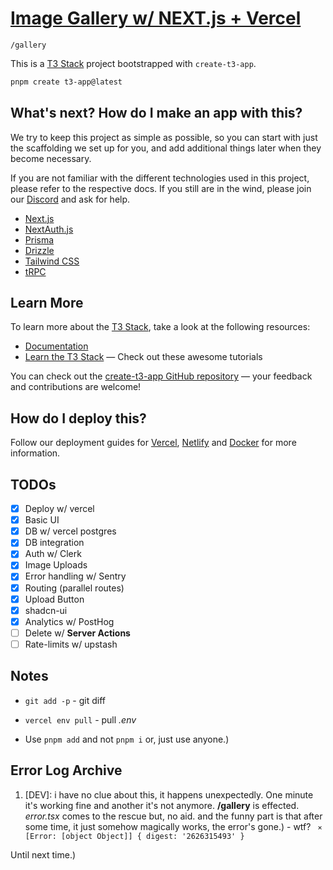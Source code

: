 # [Image Gallery w/ NEXT.js + Vercel](https://github.com/skywalkerSam/next-gallery/)

`/gallery`

This is a [T3 Stack](https://create.t3.gg/) project bootstrapped with `create-t3-app`.

```bash
pnpm create t3-app@latest
```

## What's next? How do I make an app with this?

We try to keep this project as simple as possible, so you can start with just the scaffolding we set up for you, and add additional things later when they become necessary.

If you are not familiar with the different technologies used in this project, please refer to the respective docs. If you still are in the wind, please join our [Discord](https://t3.gg/discord) and ask for help.

- [Next.js](https://nextjs.org)
- [NextAuth.js](https://next-auth.js.org)
- [Prisma](https://prisma.io)
- [Drizzle](https://orm.drizzle.team)
- [Tailwind CSS](https://tailwindcss.com)
- [tRPC](https://trpc.io)

## Learn More

To learn more about the [T3 Stack](https://create.t3.gg/), take a look at the following resources:

- [Documentation](https://create.t3.gg/)
- [Learn the T3 Stack](https://create.t3.gg/en/faq#what-learning-resources-are-currently-available) — Check out these awesome tutorials

You can check out the [create-t3-app GitHub repository](https://github.com/t3-oss/create-t3-app) — your feedback and contributions are welcome!

## How do I deploy this?

Follow our deployment guides for [Vercel](https://create.t3.gg/en/deployment/vercel), [Netlify](https://create.t3.gg/en/deployment/netlify) and [Docker](https://create.t3.gg/en/deployment/docker) for more information.

## TODOs

- [x] Deploy w/ vercel
- [x] Basic UI
- [x] DB w/ vercel postgres
- [x] DB integration
- [x] Auth w/ Clerk
- [x] Image Uploads
- [x] Error handling w/ Sentry
- [x] Routing (parallel routes)
- [X] Upload Button
- [X] shadcn-ui
- [X] Analytics w/ PostHog
- [ ] Delete w/ **Server Actions**
- [ ] Rate-limits w/ upstash

## Notes

- `git add -p` - git diff

- `vercel env pull` - pull _.env_

- Use `pnpm add` and not `pnpm i` or, just use anyone.)

## Error Log Archive

1. [DEV]: i have no clue about this, it happens unexpectedly. One minute it's working fine and another it's not anymore. **/gallery** is effected. *error.tsx* comes to the rescue but, no aid. and the funny part is that after some time, it just somehow magically works, the error's gone.) - wtf?
    ` ⨯ [Error: [object Object]] { digest: '2626315493' }`

Until next time.)

